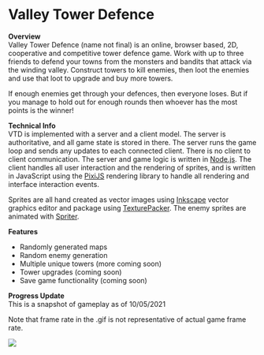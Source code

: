 # Valley Tower Defence
**Overview**\
Valley Tower Defence (name not final) is an online, browser based, 2D, cooperative and competitive tower defence game. Work with up to three friends to defend your towns from the monsters and bandits that attack via the winding valley. Construct towers to kill enemies, then loot the enemies and use that loot to upgrade and buy more towers.

If enough enemies get through your defences, then everyone loses. But if you manage to hold out for enough rounds then whoever has the most points is the winner!

**Technical Info**\
VTD is implemented with a server and a client model. The server is authoritative, and all game state is stored in there. The server runs the game loop and sends any updates to each connected client. There is no client to client communication. The server and game logic is written in [Node.js](https://nodejs.org/).
The client handles all user interaction and the rendering of sprites, and is written in JavaScript using the [PixiJS](https://www.pixijs.com/) rendering library to handle all rendering and interface interaction events.

Sprites are all hand created as vector images using [Inkscape](https://inkscape.org/) vector graphics editor and package using [TexturePacker](https://www.codeandweb.com/texturepacker). The enemy sprites are animated with [Spriter](https://brashmonkey.com/spriter-pro/).

**Features**
* Randomly generated maps
* Random enemy generation
* Multiple unique towers (more coming soon)
* Tower upgrades (coming soon)
* Save game functionality (coming soon)

**Progress Update**\
This is a snapshot of gameplay as of 10/05/2021

Note that frame rate in the .gif is not representative of actual game frame rate.

![](docs/demo.gif)